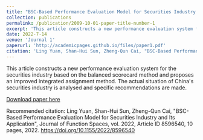 ```yaml
---
title: "BSC-Based Performance Evaluation Model for Securities Industry and Its Application"
collection: publications
permalink: /publication/2009-10-01-paper-title-number-1
excerpt: 'This article constructs a new performance evaluation system for the securities industry based on the balanced scorecard method and proposes an improved integrated assignment method. The actual situation of China's securities industry is analysed and specific recommendations are made.'
date: 2022-7-14
venue: 'Journal 1'
paperurl: 'http://academicpages.github.io/files/paper1.pdf'
citation: 'Ling Yuan, Shan-Hui Sun, Zheng-Qun Cai, "BSC-Based Performance Evaluation Model for Securities Industry and Its Application", Journal of Function Spaces, vol. 2022, Article ID 8596540, 10 pages, 2022. https://doi.org/10.1155/2022/8596540'
---
```

This article constructs a new performance evaluation system for the securities industry based on the balanced scorecard method and proposes an improved integrated assignment method. The actual situation of China's securities industry is analysed and specific recommendations are made.

[Download paper here](http://academicpages.github.io/files/paper1.pdf)

Recommended citation: Ling Yuan, Shan-Hui Sun, Zheng-Qun Cai, "BSC-Based Performance Evaluation Model for Securities Industry and Its Application", Journal of Function Spaces, vol. 2022, Article ID 8596540, 10 pages, 2022. https://doi.org/10.1155/2022/8596540
